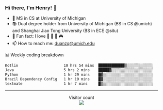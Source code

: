 ### Hi there, I'm Henry! 👋

- 🔭 MS in CS at University of Michigan
- 📚 Dual degree holder from University of Michigan (BS in CS @umich) and Shanghai Jiao Tong University (BS in ECE @situ)
- 🍁 Fun fact: I love 📸 🏓 🍜 🎮
- 📫 How to reach me: [duanzq@umich.edu](mailto:duanzq@umich.edu)

📊 Weekly coding breakdown
<!--START_SECTION:waka-->

```txt
Kotlin                     10 hrs 54 mins  ████████████▒░░░░░░░░░░░░   49.76 %
Java                       5 hrs 2 mins    █████▓░░░░░░░░░░░░░░░░░░░   23.02 %
Python                     1 hr 29 mins    █▓░░░░░░░░░░░░░░░░░░░░░░░   06.84 %
Brazil Dependency Config   1 hr 19 mins    █▓░░░░░░░░░░░░░░░░░░░░░░░   06.06 %
textmate                   1 hr 7 mins     █▒░░░░░░░░░░░░░░░░░░░░░░░   05.10 %
```

<!--END_SECTION:waka-->

***
<p align="center"> 
  Visitor count<br>
  <img src="https://profile-counter.glitch.me/zlzq-duanzq/count.svg" />
</p>

<!-- ![Henry Duan's GitHub stats](https://github-readme-stats.vercel.app/api?username=zlzq-duanzq&show_icons=true)

![trophy](https://github-profile-trophy.vercel.app/?username=zlzq-duanzq&column=7)

[![Top Langs](https://github-readme-stats.vercel.app/api/top-langs/?username=zlzq-duanzq&layout=compact)](https://github.com/zlzq-duanzq/github-readme-stats) -->
